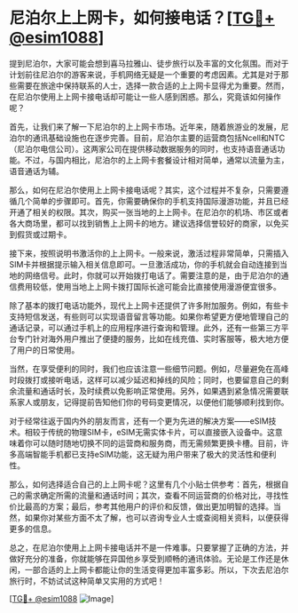 # 尼泊尔上上网卡，如何接电话？[[TG💪+ @esim1088](https://t.me/s/esim1088)]

提到尼泊尔，大家可能会想到喜马拉雅山、徒步旅行以及丰富的文化氛围。而对于计划前往尼泊尔的游客来说，手机网络无疑是一个重要的考虑因素。尤其是对于那些需要在旅途中保持联系的人士，选择一款合适的上上网卡显得尤为重要。然而，在尼泊尔使用上上网卡接电话却可能让一些人感到困惑。那么，究竟该如何操作呢？

首先，让我们来了解一下尼泊尔的上上网卡市场。近年来，随着旅游业的发展，尼泊尔的通讯基础设施也在逐步完善。目前，尼泊尔主要的运营商包括Ncell和NTC（尼泊尔电信公司）。这两家公司在提供移动数据服务的同时，也支持语音通话功能。不过，与国内相比，尼泊尔的上上网卡套餐设计相对简单，通常以流量为主，语音通话为辅。

那么，如何在尼泊尔使用上上网卡接电话呢？其实，这个过程并不复杂，只需要遵循几个简单的步骤即可。首先，你需要确保你的手机支持国际漫游功能，并且已经开通了相关的权限。其次，购买一张当地的上上网卡。在尼泊尔的机场、市区或者各大商场里，都可以找到销售上上网卡的地方。建议选择信誉较好的商家，以免买到假货或过期卡。

接下来，按照说明书激活你的上上网卡。一般来说，激活过程非常简单，只需插入SIM卡并根据提示输入相关信息即可。一旦激活成功，你的手机就会自动连接到当地的网络信号。此时，你就可以开始拨打电话了。需要注意的是，由于尼泊尔的通信费用较低，使用当地上上网卡拨打国际长途可能会比直接使用漫游便宜很多。

除了基本的拨打电话功能外，现代上上网卡还提供了许多附加服务。例如，有些卡支持短信发送，有些则可以实现语音留言等功能。如果你希望更方便地管理自己的通话记录，可以通过手机上的应用程序进行查询和管理。此外，还有一些第三方平台专门针对海外用户推出了便捷的服务，比如在线充值、实时客服等，极大地方便了用户的日常使用。

当然，在享受便利的同时，我们也应该注意一些细节问题。例如，尽量避免在高峰时段拨打或接听电话，这样可以减少延迟和掉线的风险；同时，也要留意自己的剩余流量和通话时长，及时续费以免影响正常使用。另外，如果遇到紧急情况需要联系家人或朋友，记得提前告知他们你的号码变更情况，以便他们能够顺利找到你。

对于经常往返于国内外的朋友而言，还有一个更为先进的解决方案——eSIM技术。相较于传统的物理SIM卡，eSIM无需实体卡片，可以直接嵌入设备中。这意味着你可以随时随地切换不同的运营商和服务商，而无需频繁更换卡槽。目前，许多高端智能手机都已支持eSIM功能，这无疑为用户带来了极大的灵活性和便利性。

那么，如何选择适合自己的上上网卡呢？这里有几个小贴士供参考：首先，根据自己的需求确定所需的流量和通话时间；其次，查看不同运营商的价格对比，寻找性价比最高的方案；最后，参考其他用户的评价和反馈，做出更加明智的选择。当然，如果你对某些方面不太了解，也可以咨询专业人士或查阅相关资料，以便获得更多的信息。

总之，在尼泊尔使用上上网卡接电话并不是一件难事。只要掌握了正确的方法，并做好充分的准备，你就能够在异国他乡享受到顺畅的通讯体验。无论是工作还是休闲，一部合适的上上网卡都能让你的生活变得更加丰富多彩。所以，下次去尼泊尔旅行时，不妨试试这种简单又实用的方式吧！

[[TG💪+ @esim1088](https://t.me/s/esim1088) ![Image](https://i.postimg.cc/4NQfJmqS/Snipaste-2025-05-13-00-14-12.png)]